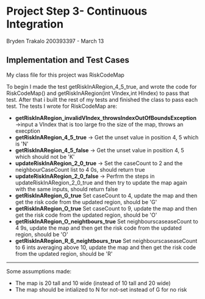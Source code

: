 # Project Step 3- Continuous Integration
Bryden Trakalo 200393397 - March 13

Implementation and Test Cases
----
My class file for this project was RiskCodeMap

  To begin I made the test getRiskInARegion_4_5_true, and wrote the code for RiskCodeMap() and getRiskInARegion(int VIndex,int HIndex) to pass that test.
  After that i built the rest of my tests and finished the class to pass each test. The tests I wrote for RiskCodeMap are:

- **getRiskInARegion_invalidVIndex_throwsIndexOutOfBoundsException** ->input a VIndex that is too large fro the size of the map, throws an execption
- **getRiskInARegion_4_5_true** -> Get the unset value in position 4, 5 which is 'N'
- **getRiskInARegion_4_5_false** -> Get the unset value in position 4, 5 which should not be 'K'
- **updateRiskInARegion_2_0_true** -> Set the caseCount to 2 and the neighbourCaseCount list to 4 0s, should return true
- **updateRiskInARegion_2_0_false** -> Perfrm the steps in updateRiskInARegion_2_0_true and then try to update the map again with the same inputs, should return false
- **getRiskInARegion_G_true** Set caseCount to 4, update the map and then get the risk code from the updated region, should be 'G'
- **getRiskInARegion_O_true** Set caseCount to 9, update the map and then get the risk code from the updated region, should be 'O'
- **getRiskInARegion_O_neightbours_true** Set neighbourscaseaseCount to 4 9s, update the map and then get the risk code from the updated region, should be 'O'
- **getRiskInARegion_R_6_neightbours_true** Set neighbourscaseaseCount to 6 ints averaging above 10, update the map and then get the risk code from the updated region, should be 'R'
----
Some assumptions made:
- The map is 20 tall and 10 wide (instead of 10 tall and 20 wide)
- The map should be intialized to N for not-set instead of G for no risk
